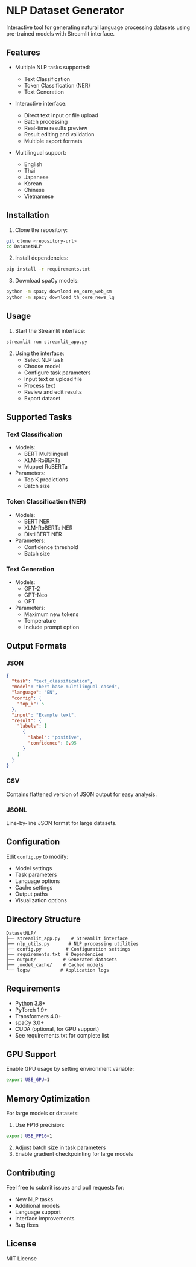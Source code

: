 # NLP Dataset Generator

Interactive tool for generating natural language processing datasets using pre-trained models with Streamlit interface.

## Features

- Multiple NLP tasks supported:
  - Text Classification
  - Token Classification (NER)
  - Text Generation

- Interactive interface:
  - Direct text input or file upload
  - Batch processing
  - Real-time results preview
  - Result editing and validation
  - Multiple export formats

- Multilingual support:
  - English
  - Thai
  - Japanese
  - Korean
  - Chinese
  - Vietnamese

## Installation

1. Clone the repository:
```bash
git clone <repository-url>
cd DatasetNLP
```

2. Install dependencies:
```bash
pip install -r requirements.txt
```

3. Download spaCy models:
```bash
python -m spacy download en_core_web_sm
python -m spacy download th_core_news_lg
```

## Usage

1. Start the Streamlit interface:
```bash
streamlit run streamlit_app.py
```

2. Using the interface:
   - Select NLP task
   - Choose model
   - Configure task parameters
   - Input text or upload file
   - Process text
   - Review and edit results
   - Export dataset

## Supported Tasks

### Text Classification
- Models:
  - BERT Multilingual
  - XLM-RoBERTa
  - Muppet RoBERTa
- Parameters:
  - Top K predictions
  - Batch size

### Token Classification (NER)
- Models:
  - BERT NER
  - XLM-RoBERTa NER
  - DistilBERT NER
- Parameters:
  - Confidence threshold
  - Batch size

### Text Generation
- Models:
  - GPT-2
  - GPT-Neo
  - OPT
- Parameters:
  - Maximum new tokens
  - Temperature
  - Include prompt option

## Output Formats

### JSON
```json
{
  "task": "text_classification",
  "model": "bert-base-multilingual-cased",
  "language": "EN",
  "config": {
    "top_k": 5
  },
  "input": "Example text",
  "result": {
    "labels": [
      {
        "label": "positive",
        "confidence": 0.95
      }
    ]
  }
}
```

### CSV
Contains flattened version of JSON output for easy analysis.

### JSONL
Line-by-line JSON format for large datasets.

## Configuration

Edit `config.py` to modify:
- Model settings
- Task parameters
- Language options
- Cache settings
- Output paths
- Visualization options

## Directory Structure

```
DatasetNLP/
├── streamlit_app.py    # Streamlit interface
├── nlp_utils.py       # NLP processing utilities
├── config.py         # Configuration settings
├── requirements.txt  # Dependencies
├── output/          # Generated datasets
├── .model_cache/    # Cached models
└── logs/           # Application logs
```

## Requirements

- Python 3.8+
- PyTorch 1.9+
- Transformers 4.0+
- spaCy 3.0+
- CUDA (optional, for GPU support)
- See requirements.txt for complete list

## GPU Support

Enable GPU usage by setting environment variable:
```bash
export USE_GPU=1
```

## Memory Optimization

For large models or datasets:
1. Use FP16 precision:
```bash
export USE_FP16=1
```

2. Adjust batch size in task parameters
3. Enable gradient checkpointing for large models

## Contributing

Feel free to submit issues and pull requests for:
- New NLP tasks
- Additional models
- Language support
- Interface improvements
- Bug fixes

## License

MIT License